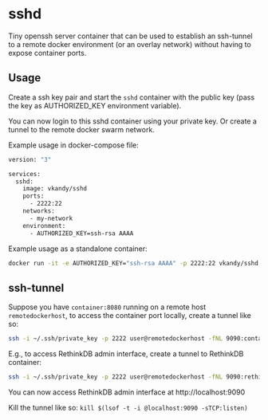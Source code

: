 # sshd
Tiny openssh server container that can be used to establish an ssh-tunnel to a remote docker environment (or an overlay network) without having to expose container ports.

## Usage
Create a ssh key pair and start the `sshd` container with the public key (pass the key as AUTHORIZED_KEY environment variable). 

You can now login to this sshd container using your private key. Or create a tunnel to the remote docker swarm network.

Example usage in docker-compose file:

```bash
version: "3"

services:
  sshd:
    image: vkandy/sshd
    ports:
      - 2222:22
    networks:
      - my-network
    environment:
      - AUTHORIZED_KEY=ssh-rsa AAAA
```

Example usage as a standalone container:

```bash
docker run -it -e AUTHORIZED_KEY="ssh-rsa AAAA" -p 2222:22 vkandy/sshd
```

## ssh-tunnel
Suppose you have `container:8080` running on a remote host `remotedockerhost`, to access the container port locally, create a tunnel like so:

```bash
ssh -i ~/.ssh/private_key -p 2222 user@remotedockerhost -fNL 9090:container:8080
```

E.g., to access RethinkDB admin interface, create a tunnel to RethinkDB container:

```bash
ssh -i ~/.ssh/private_key -p 2222 user@remotedockerhost -fNL 9090:rethinkdb:8080
```
You can now access RethinkDB admin interface at http://localhost:9090

Kill the tunnel like so: `kill $(lsof -t -i @localhost:9090 -sTCP:listen)`


